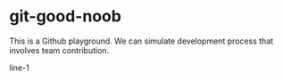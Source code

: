 # git-good-noob

This is a Github playground. We can simulate development process that involves team contribution.


line-1
